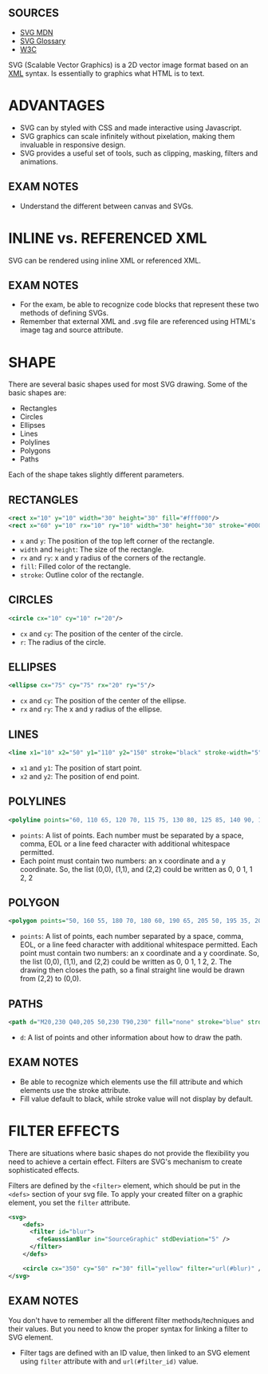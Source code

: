 ## SOURCES
- [SVG MDN](https://developer.mozilla.org/en-US/docs/Web/SVG/Tutorial/Introduction)
- [SVG Glossary](https://developer.mozilla.org/en-US/docs/Glossary/SVG)
- [W3C](https://www.w3.org/Graphics/SVG/IG/resources/svgprimer.html)

SVG (Scalable Vector Graphics) is a 2D vector image format based on an [XML](https://developer.mozilla.org/en-US/docs/Glossary/XML) syntax.
Is essentially to graphics what HTML is to text.

# ADVANTAGES
- SVG can by styled with CSS and made interactive using Javascript.
- SVG graphics can scale infinitely without pixelation, making them invaluable in responsive design.
- SVG provides a useful set of tools, such as clipping, masking, filters and animations.

## EXAM NOTES

- Understand the different between canvas and SVGs.

# INLINE vs. REFERENCED XML

SVG can be rendered using inline XML or referenced XML.
## EXAM NOTES
- For the exam, be able to recognize code blocks that represent these two methods of defining SVGs.
- Remember that external XML and .svg file are referenced using HTML's image tag and source attribute.

# SHAPE

There are several basic shapes used for most SVG drawing.
Some of the basic shapes are:
- Rectangles
- Circles
- Ellipses
- Lines
- Polylines
- Polygons
- Paths

Each of the shape takes slightly different parameters.

## RECTANGLES

```xml
<rect x="10" y="10" width="30" height="30" fill="#fff000"/>
<rect x="60" y="10" rx="10" ry="10" width="30" height="30" stroke="#000fff"/>
```

- `x` and `y`: The position of the top left corner of the rectangle.
- `width` and `height`: The size of the rectangle.
- `rx` and `ry`: x and y radius of the corners of the rectangle.
- `fill`: Filled color of the rectangle.
- `stroke`: Outline color of the rectangle.

## CIRCLES

```xml
<circle cx="10" cy="10" r="20"/>
```

- `cx` and `cy`: The position of the center of the circle.
- `r`: The radius of the circle.

## ELLIPSES

```xml
<ellipse cx="75" cy="75" rx="20" ry="5"/>
```

- `cx` and `cy`: The position of the center of the ellipse.
- `rx` and `ry`: The x and y radius of the ellipse.

## LINES

```xml
<line x1="10" x2="50" y1="110" y2="150" stroke="black" stroke-width="5"/>
```

- `x1` and `y1`: The position of start point.
- `x2` and `y2`: The position of end point.

## POLYLINES

```xml
<polyline points="60, 110 65, 120 70, 115 75, 130 80, 125 85, 140 90, 135 95, 150 100, 145"/>
```

- `points`: A list of points. Each number must be separated by a space, comma, EOL or a line feed character with additional whitespace permitted.
- Each point must contain two numbers: an x coordinate and a y coordinate. So, the list (0,0), (1,1), and (2,2) could be written as 0, 0 1, 1 2, 2

## POLYGON

```xml
<polygon points="50, 160 55, 180 70, 180 60, 190 65, 205 50, 195 35, 205 40, 190 30, 180 45, 180"/>
```

- `points`: A list of points, each number separated by a space, comma, EOL, or a line feed character with additional whitespace permitted. Each point must contain two numbers: an x coordinate and a y coordinate. So, the list (0,0), (1,1), and (2,2) could be written as 0, 0 1, 1 2, 2. The drawing then closes the path, so a final straight line would be drawn from (2,2) to (0,0).

## PATHS

```xml
<path d="M20,230 Q40,205 50,230 T90,230" fill="none" stroke="blue" stroke-width="5"/>
```

- `d`: A list of points and other information about how to draw the path.


## EXAM NOTES

- Be able to recognize which elements use the fill attribute and which elements use the stroke attribute.
- Fill value default to black, while stroke value will not display by default.

# FILTER EFFECTS

There are situations where basic shapes do not provide the flexibility you need to achieve a certain effect. Filters are SVG's mechanism to create sophisticated effects.

Filters are defined by the `<filter>` element, which should be put in the `<defs>` section of your svg file. To apply your created filter on a graphic element, you set the `filter` attribute.

```xml
<svg>
	<defs>
	  <filter id="blur">
	    <feGaussianBlur in="SourceGraphic" stdDeviation="5" />
	  </filter>
	</defs>

	<circle cx="350" cy="50" r="30" fill="yellow" filter="url(#blur)" />
</svg>
```

## EXAM NOTES

You don't have to remember all the different filter methods/techniques and their values. But you need to know the proper syntax for linking a filter to SVG element.
- Filter tags are defined with an ID value, then linked to an SVG element using `filter` attribute with and `url(#filter_id)` value.